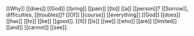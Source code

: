 [[Why]] [[does]] [[God]] [[bring]] [[pain]] [[to]] [[a]] [[person]]? [[Sorrow]], difficulties, [[troubles]]? [[Of]] [[course]] [[everything]] [[God]] [[does]] [[has]] [[to]] [[be]] [[good]]. [[It]] [[is]] [[we]] [[who]] [[are]] [[limited]] [[and]] [[cannot]] [[see]].
